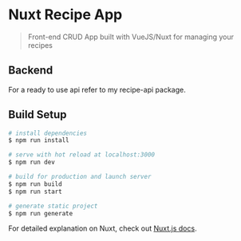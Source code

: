 # Nuxt Recipe App

> Front-end CRUD App built with VueJS/Nuxt for managing your recipes

## Backend

For a ready to use api refer to my recipe-api package.

## Build Setup

``` bash
# install dependencies
$ npm run install

# serve with hot reload at localhost:3000
$ npm run dev

# build for production and launch server
$ npm run build
$ npm run start

# generate static project
$ npm run generate
```

For detailed explanation on Nuxt, check out [Nuxt.js docs](https://nuxtjs.org).
